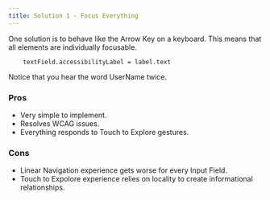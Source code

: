 ```yaml
---
title: Solution 1 - Focus Everything
---
```


One solution is to behave like the Arrow Key on a keyboard. This means that all elements are individually focusable. 

```
	textField.accessibilityLabel = label.text
```

Notice that you hear the word UserName twice. 

### Pros
- Very simple to implement.
- Resolves WCAG issues.
- Everything responds to Touch to Explore gestures.

### Cons
- Linear Navigation experience gets worse for every Input Field.
- Touch to Expolore experience relies on locality to create informational relationships.

